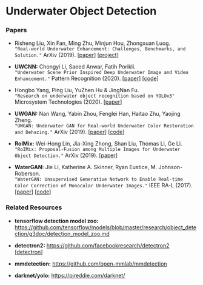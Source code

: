 # Underwater Object Detection


### Papers

* Risheng Liu, Xin Fan, Ming Zhu, Minjun Hou, Zhongxuan Luog. <br />
  `"Real-world Underwater Enhancement: Challenges, Benchmarks, and Solution."` ArXiv (2019).
  [[paper](https://arxiv.org/abs/1901.05320)] 
  [[project](https://github.com/dlut-dimt/Underwater-image-enhancement-algorithms)]  
  
* **UWCNN:** Chongyi Li, Saeed Anwar, Fatih Porikli. <br />
  `"Underwater Scene Prior Inspired Deep Underwater Image and Video Enhancement."` Pattern Recognition (2020).
  [[paper](https://www.sciencedirect.com/science/article/abs/pii/S0031320319303401)] 
  [[code](https://github.com/saeed-anwar/UWCNN)]    
  
*  Hongbo Yang, Ping Liu, YuZhen Hu & JingNan Fu. <br />
  `"Research on underwater object recognition based on YOLOv3"` Microsystem Technologies (2020). 
  [[paper](https://link.springer.com/article/10.1007/s00542-019-04694-8)] 
  
* **UWGAN:** Nan Wang, Yabin Zhou, Fenglei Han, Haitao Zhu, Yaojing Zheng. <br />
  `"UWGAN: Underwater GAN for Real-world Underwater Color Restoration and Dehazing."` ArXiv (2019).
  [[paper](https://arxiv.org/abs/1912.10269)] 
  [[code](https://github.com/infrontofme/UWGAN_UIE)]  

* **RoIMix:** Wei-Hong Lin, Jia-Xing Zhong, Shan Liu, Thomas Li, Ge Li. <br />
  `"RoIMix: Proposal-Fusion among Multiple Images for Underwater Object Detection."` ArXiv (2019).
  [[paper](https://arxiv.org/abs/1911.03029)] 
  
* **WaterGAN:** Jie Li, Katherine A. Skinner, Ryan Eustice, M. Johnson-Roberson. <br />
  `"WaterGAN: Unsupervised Generative Network to Enable Real-time Color Correction of Monocular Underwater Images."` IEEE RA-L (2017).
  [[paper](https://arxiv.org/abs/1702.07392)] 
  [[code](https://github.com/kskin/WaterGAN)]   
  
### Related Resources

* **tensorflow detection model zoo:** https://github.com/tensorflow/models/blob/master/research/object_detection/g3doc/detection_model_zoo.md

* **detectron2:** https://github.com/facebookresearch/detectron2   
  [[detectron](https://github.com/facebookresearch/Detectron/)]

* **mmdetection:** https://github.com/open-mmlab/mmdetection

* **darknet/yolo:** https://pjreddie.com/darknet/
